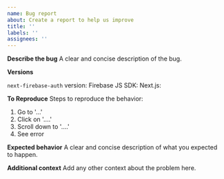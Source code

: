 ```yaml
---
name: Bug report
about: Create a report to help us improve
title: ''
labels: ''
assignees: ''
---
```


**Describe the bug**
A clear and concise description of the bug.

**Versions**

`next-firebase-auth` version:
Firebase JS SDK:
Next.js:

**To Reproduce**
Steps to reproduce the behavior:

1. Go to '...'
2. Click on '....'
3. Scroll down to '....'
4. See error

**Expected behavior**
A clear and concise description of what you expected to happen.

**Additional context**
Add any other context about the problem here.
